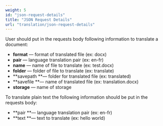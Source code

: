 ```yaml
---
weight: 5
id: "json-request-details"
title: "JSON Request Details"
url: "translation/json-request-details"
---
```


User should put in the requests body following information to translate a document:

* **format** — format of translated file (ex: docx)
* **pair** — language translation pair (ex: en-fr)
* **name** — name of file to translate (ex: test.docx)
* **folder** — folder of file to translate (ex: translate) 
* **savepath **— folder for translated file (ex: translated)
* **savefile **— name of translated file (ex: translation.docx)
* **storage** — name of storage

To translate plain text the following information should be put in the requests body:

* **pair **— language translation pair (ex: en-fr)
* **text **— text to translate (ex: hello world)